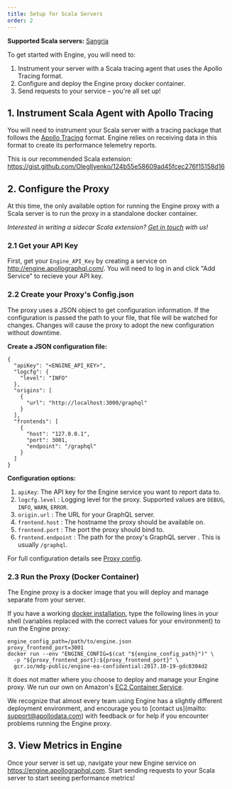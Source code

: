 ```yaml
---
title: Setup for Scala Servers
order: 2
---
```


**Supported Scala servers:** [Sangria](https://github.com/sangria-graphql/sangria)

To get started with Engine, you will need to:
1. Instrument your server with a Scala tracing agent that uses the Apollo Tracing format.
2. Configure and deploy the Engine proxy docker container.
3. Send requests to your service – you're all set up!

## 1. Instrument Scala Agent with Apollo Tracing

You will need to instrument your Scala server with a tracing package that follows the [Apollo Tracing](https://github.com/apollographql/apollo-tracing) format. Engine relies on receiving data in this format to create its performance telemetry reports.

This is our recommended Scala extension: https://gist.github.com/OlegIlyenko/124b55e58609ad45fcec276f15158d16

## 2. Configure the Proxy

At this time, the only available option for running the Engine proxy with a Scala server is to run the proxy in a standalone docker container.

_Interested in writing a sidecar Scala extension? [Get in touch](mailto:support@apollodata.com) with us!_

### 2.1 Get your API Key
First, get your `Engine_API_Key` by creating a service on http://engine.apollographql.com/. You will need to log in and click "Add Service" to recieve your API key.

### 2.2 Create your Proxy's Config.json
The proxy uses a JSON object to get configuration information. If the configuration is passed the path to your file, that file will be watched for changes. Changes will cause the proxy to adopt the new configuration without downtime.

**Create a JSON configuration file:**

```
{
  "apiKey": "<ENGINE_API_KEY>",
  "logcfg": {
    "level": "INFO"
  },
  "origins": [
    {
      "url": "http://localhost:3000/graphql"
    }
  ],
  "frontends": [
    {
      "host": "127.0.0.1",
      "port": 3001,
      "endpoint": "/graphql"
    }
  ]
}
```

**Configuration options:**
1. `apiKey`: The API key for the Engine service you want to report data to.
2. `logcfg.level` : Logging level for the proxy. Supported values are `DEBUG`, `INFO`, `WARN`, `ERROR`.
3. `origin.url` : The URL for your GraphQL server.
4. `frontend.host` : The hostname the proxy should be available on.
5. `frontend.port` : The port the proxy should bind to.
6. `frontend.endpoint` : The path for the proxy's GraphQL server . This is usually `/graphql`.

For full configuration details see [Proxy config](/proto-doc.html).

### 2.3 Run the Proxy (Docker Container)

The Engine proxy is a docker image that you will deploy and manage separate from your server.

If you have a working [docker installation](https://docs.docker.com/engine/installation/), type the following lines in your shell (variables replaced with the correct values for your environment) to run the Engine proxy:
```
engine_config_path=/path/to/engine.json
proxy_frontend_port=3001
docker run --env "ENGINE_CONFIG=$(cat "${engine_config_path}")" \
  -p "${proxy_frontend_port}:${proxy_frontend_port}" \
  gcr.io/mdg-public/engine-ea-confidential:2017.10-19-gdc8304d2
```

It does not matter where you choose to deploy and manage your Engine proxy. We run our own on Amazon's [EC2 Container Service](https://aws.amazon.com/ecs/).

We recognize that almost every team using Engine has a slightly different deployment environment, and encourage you to [contact us](mailto: support@apollodata.com) with feedback or for help if you encounter problems running the Engine proxy.

## 3. View Metrics in Engine

Once your server is set up, navigate your new Engine service on https://engine.apollographql.com. Start sending requests to your Scala server to start seeing performance metrics!
